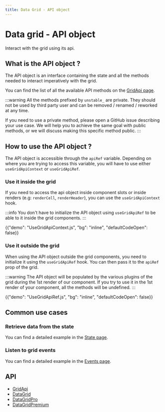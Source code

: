 ```yaml
---
title: Data Grid - API object
---
```


# Data grid - API object

<p class="description">Interact with the grid using its api.</p>

## What is the API object ?

The API object is an interface containing the state and all the methods needed to interact imperatively with the grid.

You can find the list of all the available API methods on the [GridApi page](/x/api/data-grid/grid-api/).

:::warning
All the methods prefixed by `unstable_` are private.
They should not be used by third party user and can be removed / renamed / reworked at any time.

If you need to use a private method, please open a GitHub issue describing your use case.
We will help you to achieve the same goal with public methods, or we will discuss making this specific method public.
:::

## How to use the API object ?

The API object is accessible through the `apiRef` variable.
Depending on where you are trying to access this variable, you will have to use either `useGridApiContext` or `useGridApiRef`.

### Use it inside the grid

If you need to access the api object inside component slots or inside renders (e.g: `renderCell`, `renderHeader`),
you can use the `useGridApiContext` hook.

:::info
You don't have to initialize the API object using `useGridApiRef` to be able to it inside the grid components.
:::

{{"demo": "UseGridApiContext.js", "bg": "inline", "defaultCodeOpen": false}}

### Use it outside the grid [<span class="plan-pro"></span>](https://mui.com/store/items/mui-x-pro/)

When using the API object outside the grid components, you need to initialize it using the `useGridApiRef` hook.
You can then pass it to the `apiRef` prop of the grid.

:::warning
The API object will be populated by the various plugins of the grid during the 1st render of our component.
If you try to use it in the 1st render of your component, all the methods will be undefined.
:::

{{"demo": "UseGridApiRef.js", "bg": "inline", "defaultCodeOpen": false}}

## Common use cases

### Retrieve data from the state

You can find a detailed example in the [State page](/x/react-data-grid/state/#access-the-state).

### Listen to grid events

You can find a detailed example in the [Events page](/x/react-data-grid/events/#subscribing-to-events).

## API

- [GridApi](/x/api/data-grid/grid-api/)
- [DataGrid](/x/api/data-grid/data-grid/)
- [DataGridPro](/x/api/data-grid/data-grid-pro/)
- [DataGridPremium](/x/api/data-grid/data-grid-premium/)
